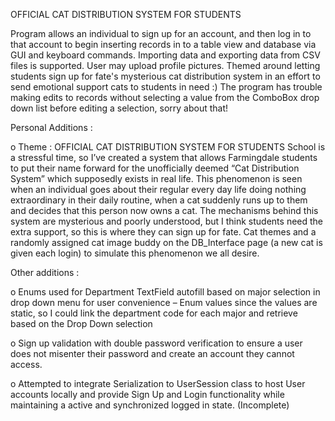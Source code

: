 OFFICIAL CAT DISTRIBUTION SYSTEM FOR STUDENTS

Program allows an individual to sign up for an account, and then log in to that account to begin inserting records in to a table view and database via GUI and keyboard commands. Importing data and exporting data from CSV files is supported. 
User may upload profile pictures. Themed around letting students sign up for fate's mysterious cat distribution system in an effort to send emotional support cats to students in need :)
The program has trouble making edits to records without selecting a value from the ComboBox drop down list before editing a selection, sorry about that!


Personal Additions :

o	Theme : OFFICIAL CAT DISTRIBUTION SYSTEM FOR STUDENTS
School is a stressful time, so I’ve created a system that allows Farmingdale students to put their name forward for the unofficially deemed “Cat Distribution System” which supposedly exists in real life. 
This phenomenon is seen when an individual goes about their regular every day life doing nothing extraordinary in their daily routine, when a cat suddenly runs up to them and decides that this person now owns a cat. 
The mechanisms behind this system are mysterious and poorly understood, but I think students need the extra support, so this is where they can sign up for fate. 
Cat themes and a randomly assigned cat image buddy on the DB_Interface page (a new cat is given each login) to simulate this phenomenon we all desire.

Other additions :

o	Enums used for Department TextField autofill based on major selection in drop down menu for user convenience – Enum values since the values are static, so I could link the department code for each major and retrieve based on the Drop Down selection

o	Sign up validation with double password verification to ensure a user does not misenter their password and create an account they cannot access.

o	Attempted to integrate Serialization to UserSession class to host User accounts locally and provide Sign Up and Login functionality while maintaining a active and synchronized logged in state. (Incomplete)
